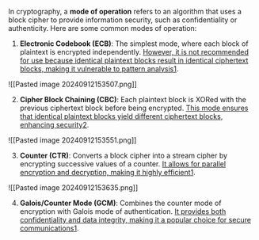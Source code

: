 In cryptography, a **mode of operation** refers to an algorithm that uses a block cipher to provide information security, such as confidentiality or authenticity. Here are some common modes of operation:

1. **Electronic Codebook (ECB)**: The simplest mode, where each block of plaintext is encrypted independently. [However, it is not recommended for use because identical plaintext blocks result in identical ciphertext blocks, making it vulnerable to pattern analysis](https://en.wikipedia.org/wiki/Block_cipher_mode_of_operation)[1](https://en.wikipedia.org/wiki/Block_cipher_mode_of_operation).

![[Pasted image 20240912153507.png]]

2. **Cipher Block Chaining (CBC)**: Each plaintext block is XORed with the previous ciphertext block before being encrypted. [This mode ensures that identical plaintext blocks yield different ciphertext blocks, enhancing security](https://www.geeksforgeeks.org/block-cipher-modes-of-operation/)[2](https://www.geeksforgeeks.org/block-cipher-modes-of-operation/).
   
![[Pasted image 20240912153551.png]]
    
3. **Counter (CTR)**: Converts a block cipher into a stream cipher by encrypting successive values of a counter. [It allows for parallel encryption and decryption, making it highly efficient](https://en.wikipedia.org/wiki/Block_cipher_mode_of_operation)[1](https://en.wikipedia.org/wiki/Block_cipher_mode_of_operation).

![[Pasted image 20240912153635.png]]

4. **Galois/Counter Mode (GCM)**: Combines the counter mode of encryption with Galois mode of authentication. [It provides both confidentiality and data integrity, making it a popular choice for secure communications](https://en.wikipedia.org/wiki/Block_cipher_mode_of_operation)[1](https://en.wikipedia.org/wiki/Block_cipher_mode_of_operation).